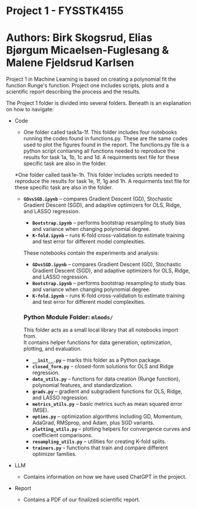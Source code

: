 # Project 1 - FYSSTK4155

# Authors: Birk Skogsrud, Elias Bjørgum Micaelsen-Fuglesang & Malene Fjeldsrud Karlsen

Project 1 in Machine Learning is based on creating a polynomial fit the function Runge's function. Project one includes scripts, plots and a scientific report describing the process and the results. 

The Project 1 folder is divided into several folders. Beneath is an explanation on how to navigate:
* Code
    * One folder called task1a-1f. This folder includes four notebooks running the codes found in functions.py. These are the same codes used to plot the figures found in the report. The functions.py file is a python script contianing all functions needed to reproduce the results for task 1a, 1b, 1c and 1d. A requirments text file for these specific task are also in the folder. 

   *One folder called task1e-1h. This folder includes scripts needed to reproduce the results for task 1e, 1f, 1g and 1h. A requirments text file for these specific task are also in the folder.

   - **`GDvsSGD.ipynb`** – compares Gradient Descent (GD), Stochastic Gradient Descent (SGD), and adaptive optimizers for OLS, Ridge, and LASSO          regression.  
      - **`Bootstrap.ipynb`** – performs bootstrap resampling to study bias and variance when changing polynomial degree.  
      - **`K-fold.ipynb`** – runs K-fold cross-validation to estimate training and test error for different model complexities.

      These notebooks contain the experiments and analysis:

      - **`GDvsSGD.ipynb`** – compares Gradient Descent (GD), Stochastic Gradient Descent (SGD), and adaptive optimizers for OLS, Ridge, and LASSO       regression.  
      - **`Bootstrap.ipynb`** – performs bootstrap resampling to study bias and variance when changing polynomial degree.  
      - **`K-fold.ipynb`** – runs K-fold cross-validation to estimate training and test error for different model complexities.

      ### Python Module Folder: `mlmods/`

        This folder acts as a small local library that all notebooks import from.  
        It contains helper functions for data generation, optimization, plotting, and evaluation.

      - **`__init__.py`** – marks this folder as a Python package.  
      - **`closed_form.py`** – closed-form solutions for OLS and Ridge regression.  
      - **`data_utils.py`** – functions for data creation (Runge function), polynomial features, and standardization.  
      - **`grads.py`** – gradient and subgradient functions for OLS, Ridge, and LASSO regression.  
      - **`metrics_utils.py`** – basic metrics such as mean squared error (MSE).  
      - **`optims.py`** – optimization algorithms including GD, Momentum, AdaGrad, RMSprop, and Adam, plus SGD variants.  
      - **`plotting_utils.py`** – plotting helpers for convergence curves and coefficient comparisons.  
      - **`resampling_utils.py`** – utilities for creating K-fold splits.
      - **`trainers.py`** – functions that train and compare different optimizer families.

* LLM
    * Contains information on how we have used ChatGPT in the project. 

* Report
    * Contains a PDF of our finalized scientific report. 
